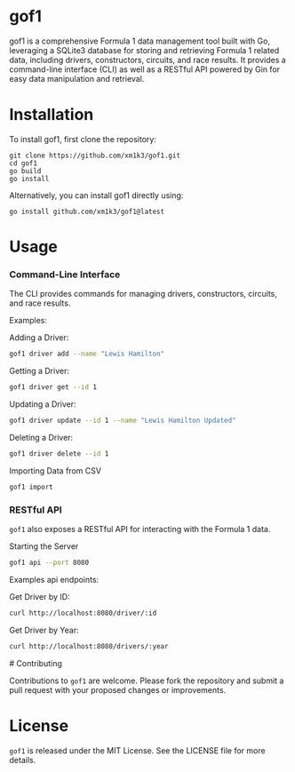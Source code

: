 # gof1

gof1 is a comprehensive Formula 1 data management tool built with Go, leveraging a SQLite3 database for storing and retrieving Formula 1 related data, including drivers, constructors, circuits, and race results. It provides a command-line interface (CLI) as well as a RESTful API powered by Gin for easy data manipulation and retrieval.

# Installation

To install gof1, first clone the repository:

```
git clone https://github.com/xm1k3/gof1.git
cd gof1
go build
go install
```

Alternatively, you can install gof1 directly using:

```
go install github.com/xm1k3/gof1@latest
```

# Usage

### Command-Line Interface

The CLI provides commands for managing drivers, constructors, circuits, and race results.

Examples:

Adding a Driver:

```bash
gof1 driver add --name "Lewis Hamilton"
```

Getting a Driver:

```bash
gof1 driver get --id 1
```

Updating a Driver:

```bash
gof1 driver update --id 1 --name "Lewis Hamilton Updated"
```

Deleting a Driver:

```bash
gof1 driver delete --id 1
```

Importing Data from CSV

```bash
gof1 import
```

### RESTful API

`gof1` also exposes a RESTful API for interacting with the Formula 1 data.

Starting the Server

```bash
gof1 api --port 8080
```

Examples api endpoints:

Get Driver by ID:

```bash
curl http://localhost:8080/driver/:id
```

Get Driver by Year:

```bash
curl http://localhost:8080/drivers/:year
```

# Contributing

Contributions to `gof1` are welcome. Please fork the repository and submit a pull request with your proposed changes or improvements.

# License

`gof1` is released under the MIT License. See the LICENSE file for more details.